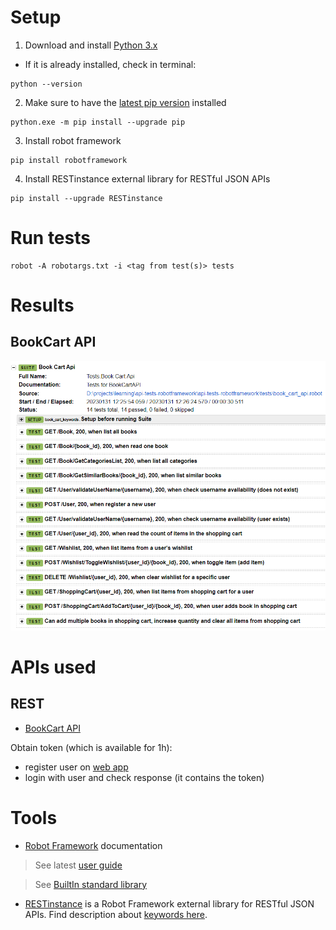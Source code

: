 # Setup

1. Download and install [Python 3.x](https://www.python.org/downloads/windows/)
- If it is already installed, check in terminal:

```
python --version
```

2. Make sure to have the [latest pip version](https://pip.pypa.io/en/stable/installation/) installed

```
python.exe -m pip install --upgrade pip
```

3. Install robot framework

```
pip install robotframework
```

4. Install RESTinstance external library for RESTful JSON APIs

```
pip install --upgrade RESTinstance
```

# Run tests

```
robot -A robotargs.txt -i <tag from test(s)> tests
```

# Results

## BookCart API

![BookCartAPI-test-results](/screenshots_results/book_cart_api_tests_results.PNG "BookCartAPI-test-results")

# APIs used

## REST
- [BookCart API](https://bookcart.azurewebsites.net/swagger/index.html)

Obtain token (which is available for 1h):
- register user on [web app](https://bookcart.azurewebsites.net/)
- login with user and check response (it contains the token)

# Tools

- [Robot Framework](https://robotframework.org/robotframework/) documentation
> See latest [user guide](https://robotframework.org/robotframework/latest/RobotFrameworkUserGuide.html)

> See [BuiltIn standard library](https://robotframework.org/robotframework/latest/libraries/BuiltIn.html)

- [RESTinstance](https://github.com/asyrjasalo/RESTinstance/) is a Robot Framework external library for RESTful JSON APIs. Find description about [keywords here](https://asyrjasalo.github.io/RESTinstance/).
